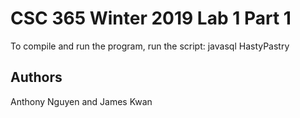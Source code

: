 # CSC 365 Winter 2019 Lab 1 Part 1

To compile and run the program, run the script: javasql HastyPastry


## Authors
Anthony Nguyen and James Kwan